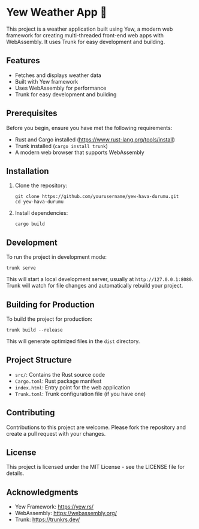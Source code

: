 # Yew Weather App 🦀

This project is a weather application built using Yew, a modern web framework for creating multi-threaded front-end web apps with WebAssembly. It uses Trunk for easy development and building.

## Features

- Fetches and displays weather data
- Built with Yew framework
- Uses WebAssembly for performance
- Trunk for easy development and building

## Prerequisites

Before you begin, ensure you have met the following requirements:

- Rust and Cargo installed (https://www.rust-lang.org/tools/install)
- Trunk installed (`cargo install trunk`)
- A modern web browser that supports WebAssembly

## Installation

1. Clone the repository:
   ```
   git clone https://github.com/yourusername/yew-hava-durumu.git
   cd yew-hava-durumu
   ```

2. Install dependencies:
   ```
   cargo build
   ```

## Development

To run the project in development mode:

```
trunk serve
```

This will start a local development server, usually at `http://127.0.0.1:8080`. Trunk will watch for file changes and automatically rebuild your project.

## Building for Production

To build the project for production:

```
trunk build --release
```

This will generate optimized files in the `dist` directory.

## Project Structure

- `src/`: Contains the Rust source code
- `Cargo.toml`: Rust package manifest
- `index.html`: Entry point for the web application
- `Trunk.toml`: Trunk configuration file (if you have one)

## Contributing

Contributions to this project are welcome. Please fork the repository and create a pull request with your changes.

## License

This project is licensed under the MIT License - see the LICENSE file for details.

## Acknowledgments

- Yew Framework: https://yew.rs/
- WebAssembly: https://webassembly.org/
- Trunk: https://trunkrs.dev/